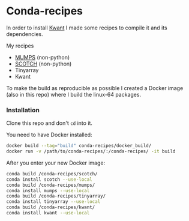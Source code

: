 # Conda-recipes

In order to install [Kwant](kwant-project.org/) I made some recipes to compile it and its dependencies.

My recipes
  - [MUMPS](mumps.enseeiht.fr) (non-python)
  - [SCOTCH](https://www.labri.fr/perso/pelegrin/scotch/) (non-python)
  - Tinyarray
  - Kwant

To make the build as reproducible as possible I created a Docker image (also in this repo) where I build the linux-64 packages.

### Installation
Clone this repo and don't `cd` into it.

You need to have Docker installed:

```sh
docker build --tag="build" conda-recipes/docker_build/
docker run -v /path/to/conda-recipes/:/conda-recipes/ -it build
```
After you enter your new Docker image:
```sh
conda build /conda-recipes/scotch/
conda install scotch --use-local
conda build /conda-recipes/mumps/
conda install mumps --use-local
conda build /conda-recipes/tinyarray/
conda install tinyarray --use-local
conda build /conda-recipes/kwant/
conda install kwant --use-local
```
